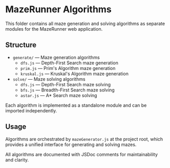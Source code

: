 # MazeRunner Algorithms

This folder contains all maze generation and solving algorithms as separate modules for the MazeRunner web application.

## Structure
- `generate/` — Maze generation algorithms
  - `dfs.js` — Depth-First Search maze generation
  - `prim.js` — Prim's Algorithm maze generation
  - `kruskal.js` — Kruskal's Algorithm maze generation
- `solve/` — Maze solving algorithms
  - `dfs.js` — Depth-First Search maze solving
  - `bfs.js` — Breadth-First Search maze solving
  - `astar.js` — A* Search maze solving

Each algorithm is implemented as a standalone module and can be imported independently.

## Usage
Algorithms are orchestrated by `mazeGenerator.js` at the project root, which provides a unified interface for generating and solving mazes.

All algorithms are documented with JSDoc comments for maintainability and clarity.
